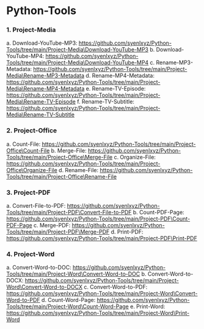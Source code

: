 # Python-Tools
### 1. Project-Media
a. Download-YouTube-MP3: https://github.com/syenlxyz/Python-Tools/tree/main/Project-Media\Download-YouTube-MP3
b. Download-YouTube-MP4: https://github.com/syenlxyz/Python-Tools/tree/main/Project-Media\Download-YouTube-MP4
c. Rename-MP3-Metadata: https://github.com/syenlxyz/Python-Tools/tree/main/Project-Media\Rename-MP3-Metadata
d. Rename-MP4-Metadata: https://github.com/syenlxyz/Python-Tools/tree/main/Project-Media\Rename-MP4-Metadata
e. Rename-TV-Episode: https://github.com/syenlxyz/Python-Tools/tree/main/Project-Media\Rename-TV-Episode
f. Rename-TV-Subtitle: https://github.com/syenlxyz/Python-Tools/tree/main/Project-Media\Rename-TV-Subtitle
### 2. Project-Office
a. Count-File: https://github.com/syenlxyz/Python-Tools/tree/main/Project-Office\Count-File
b. Merge-File: https://github.com/syenlxyz/Python-Tools/tree/main/Project-Office\Merge-File
c. Organize-File: https://github.com/syenlxyz/Python-Tools/tree/main/Project-Office\Organize-File
d. Rename-File: https://github.com/syenlxyz/Python-Tools/tree/main/Project-Office\Rename-File
### 3. Project-PDF
a. Convert-File-to-PDF: https://github.com/syenlxyz/Python-Tools/tree/main/Project-PDF\Convert-File-to-PDF
b. Count-PDF-Page: https://github.com/syenlxyz/Python-Tools/tree/main/Project-PDF\Count-PDF-Page
c. Merge-PDF: https://github.com/syenlxyz/Python-Tools/tree/main/Project-PDF\Merge-PDF
d. Print-PDF: https://github.com/syenlxyz/Python-Tools/tree/main/Project-PDF\Print-PDF
### 4. Project-Word
a. Convert-Word-to-DOC: https://github.com/syenlxyz/Python-Tools/tree/main/Project-Word\Convert-Word-to-DOC
b. Convert-Word-to-DOCX: https://github.com/syenlxyz/Python-Tools/tree/main/Project-Word\Convert-Word-to-DOCX
c. Convert-Word-to-PDF: https://github.com/syenlxyz/Python-Tools/tree/main/Project-Word\Convert-Word-to-PDF
d. Count-Word-Page: https://github.com/syenlxyz/Python-Tools/tree/main/Project-Word\Count-Word-Page
e. Print-Word: https://github.com/syenlxyz/Python-Tools/tree/main/Project-Word\Print-Word